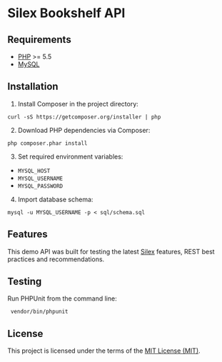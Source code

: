 # Silex Bookshelf API

## Requirements

* [PHP](http://php.net) >= 5.5
* [MySQL](http://www.mysql.com)

## Installation

1. Install Composer in the project directory:
  
  ```shell
  curl -sS https://getcomposer.org/installer | php
  ```
2. Download PHP dependencies via Composer:
  
  ```shell
  php composer.phar install
  ```
3. Set required environment variables:

  * `MYSQL_HOST`
  * `MYSQL_USERNAME`
  * `MYSQL_PASSWORD`

4. Import database schema:

  ```shell
  mysql -u MYSQL_USERNAME -p < sql/schema.sql
  ```

## Features

This demo API was built for testing the latest [Silex](http://silex.sensiolabs.org/) features,
REST best practices and recommendations.

## Testing

Run PHPUnit from the command line:

 ```shell
  vendor/bin/phpunit
  ```

## License

This project is licensed under the terms of the [MIT License (MIT)](LICENSE).

